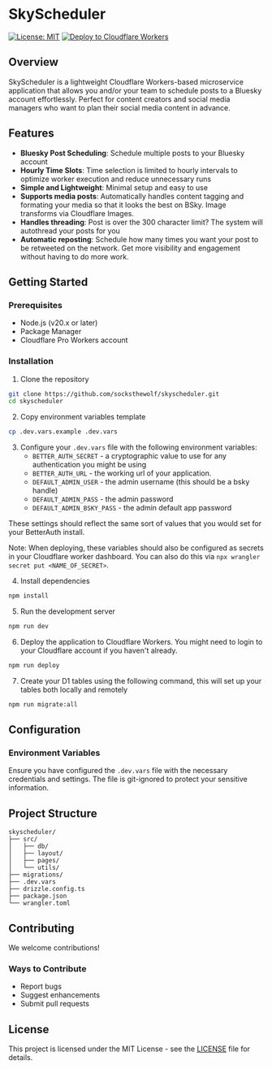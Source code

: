 # SkyScheduler

[![License: MIT](https://img.shields.io/badge/License-MIT-yellow.svg)](https://opensource.org/licenses/MIT)
[![Deploy to Cloudflare Workers](https://img.shields.io/badge/deploy-cloudflare_workers-F38020?logo=cloudflareworkers)](https://deploy.workers.cloudflare.com/?url=https://github.com/socksthewolf/skyscheduler)

## Overview

SkyScheduler is a lightweight Cloudflare Workers-based microservice application that allows you and/or your team to schedule posts to a Bluesky account effortlessly. Perfect for content creators and social media managers who want to plan their social media content in advance.

## Features

- **Bluesky Post Scheduling**: Schedule multiple posts to your Bluesky account
- **Hourly Time Slots**: Time selection is limited to hourly intervals to optimize worker execution and reduce unnecessary runs
- **Simple and Lightweight**: Minimal setup and easy to use
- **Supports media posts**: Automatically handles content tagging and formating your media so that it looks the best on BSky. Image transforms via Cloudflare Images.
- **Handles threading**: Post is over the 300 character limit? The system will autothread your posts for you
- **Automatic reposting**: Schedule how many times you want your post to be retweeted on the network. Get more visibility and engagement without having to do more work.

## Getting Started

### Prerequisites

- Node.js (v20.x or later)
- Package Manager
- Cloudflare Pro Workers account

### Installation

1. Clone the repository
```bash
git clone https://github.com/socksthewolf/skyscheduler.git
cd skyscheduler
```

2. Copy environment variables template
```bash
cp .dev.vars.example .dev.vars
```

3. Configure your `.dev.vars` file with the following environment variables:
   - `BETTER_AUTH_SECRET` - a cryptographic value to use for any authentication you might be using
   - `BETTER_AUTH_URL` - the working url of your application.
   - `DEFAULT_ADMIN_USER` - the admin username (this should be a bsky handle)
   - `DEFAULT_ADMIN_PASS` - the admin password
   - `DEFAULT_ADMIN_BSKY_PASS` - the admin default app password

These settings should reflect the same sort of values that you would set for your BetterAuth install.

Note: When deploying, these variables should also be configured as secrets in your Cloudflare worker dashboard. You can also do this via `npx wrangler secret put <NAME_OF_SECRET>`.

4. Install dependencies
```bash
npm install
```

5. Run the development server
```bash
npm run dev
```

6. Deploy the application to Cloudflare Workers. You might need to login to your Cloudflare account if you haven't already.
```bash
npm run deploy
```

7. Create your D1 tables using the following command, this will set up your tables both locally and remotely
```bash
npm run migrate:all
```

## Configuration

### Environment Variables

Ensure you have configured the `.dev.vars` file with the necessary credentials and settings. The file is git-ignored to protect your sensitive information.

## Project Structure

```
skyscheduler/
├── src/
│   ├── db/
│   ├── layout/
│   ├── pages/
│   └── utils/
├── migrations/
├── .dev.vars
├── drizzle.config.ts
├── package.json
└── wrangler.toml
```

## Contributing

We welcome contributions!

### Ways to Contribute

- Report bugs
- Suggest enhancements
- Submit pull requests

## License

This project is licensed under the MIT License - see the [LICENSE](LICENSE) file for details.

